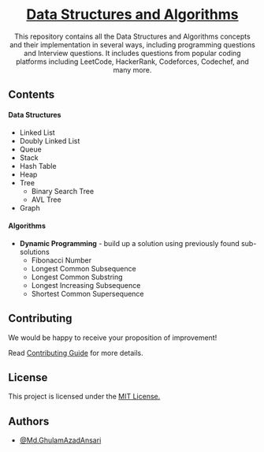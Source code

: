 <div align="center">
      <a href="https://ghulamazad.github.io/Data-Structures-and-Algorithms"><h1>Data Structures and Algorithms</h1></a>
      <p>This repository contains all the Data Structures and Algorithms concepts and their implementation in several ways, including programming questions and Interview questions. It includes questions from popular coding platforms including LeetCode, HackerRank, Codeforces, Codechef, and many more.</p>
</div>

## Contents
#### Data Structures

- Linked List
- Doubly Linked List
- Queue
- Stack
- Hash Table
- Heap
- Tree
    - Binary Search Tree
    - AVL Tree
- Graph

#### Algorithms
- **Dynamic Programming** - build up a solution using previously found sub-solutions
    - Fibonacci Number
    - Longest Common Subsequence
    - Longest Common Substring
    - Longest Increasing Subsequence
    - Shortest Common Supersequence


## Contributing
We would be happy to receive your proposition of improvement!

Read [Contributing Guide](./CONTRIBUTING.md) for more details.


## License
This project is licensed under the [MIT License.](./LICENSE)


## Authors
- [@Md.GhulamAzadAnsari](https://www.github.com/GhulamAzad)
